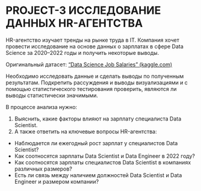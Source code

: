 # PROJECT-3 ИССЛЕДОВАНИЕ ДАННЫХ HR-АГЕНТСТВА

HR-агентство изучает тренды на рынке труда в IT. Компания хочет провести исследование на основе данных о зарплатах в сфере Data Science за 2020–2022 годы и получить некоторые выводы.

Оригинальный датасет: [“Data Science Job Salaries” (kaggle.com)](https://www.kaggle.com/datasets/ruchi798/data-science-job-salaries)

Необходимо исследовать данные и сделать выводы по полученным результатам. Подкрепить рассуждения и выводы визуализациями и с помощью статистического тестирования проверить, являются ли выводы статистически значимыми.

В процессе анализа нужно:

1. Выяснить, какие факторы влияют на зарплату специалиста Data Scientist.
2. А также ответить на ключевые вопросы HR-агентства:
* Наблюдается ли ежегодный рост зарплат у специалистов Data Scientist?
* Как соотносятся зарплаты Data Scientist и Data Engineer в 2022 году?
* Как соотносятся зарплаты специалистов Data Scientist в компаниях различных размеров?
* Есть ли связь между наличием должностей Data Scientist и Data Engineer и размером компании?